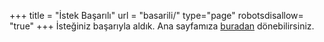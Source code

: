 +++
title = "İstek Başarılı"
url = "basarili/"
type="page"
robotsdisallow= "true"
+++
İsteğiniz başarıyla aldık. Ana sayfamıza <a href="https://www.markut.net">buradan</a> dönebilirsiniz.